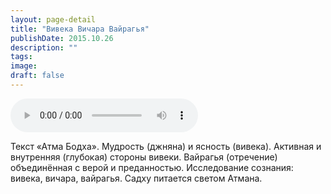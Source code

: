 ```yaml
---
layout: page-detail
title: "Вивека Вичара Вайрагья"
publishDate: 2015.10.26
description: ""
tags:
image:
draft: false
---
```


<audio title="2015.10.26 - Вивека Вичара Вайрагья.mp3" src="/upload/iblock/9bc/9bc93f9356061792c13dca5f6a7cbe6c.mp3" controls=""></audio>

 Текст «Атма Бодха». Мудрость (джняна) и ясность (вивека). Активная и внутренняя (глубокая) стороны вивеки. Вайрагья (отречение) объединённая с верой и преданностью. Исследование сознания: вивека, вичара, вайрагья. Садху питается светом Атмана. 

  
